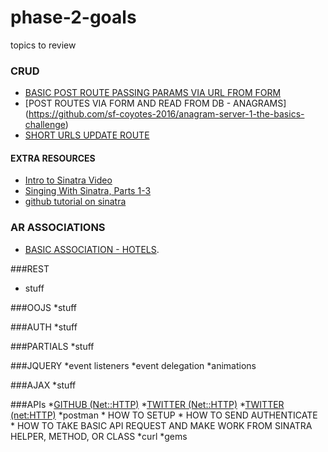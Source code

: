 # phase-2-goals
topics to review 
### CRUD ##

  * [BASIC POST ROUTE PASSING PARAMS VIA URL FROM FORM](https://github.com/sf-coyotes-2016/cheering-mascot-sinatra-1-synchronous-forms-challenge)
  * [POST ROUTES VIA FORM AND READ FROM DB - ANAGRAMS] (https://github.com/sf-coyotes-2016/anagram-server-1-the-basics-challenge)
  * [SHORT URLS UPDATE ROUTE](https://github.com/sf-coyotes-2016/anagram-server-1-the-basics-challenge)

#### EXTRA RESOURCES
  * [Intro to Sinatra Video](https://identity.devbootcamp.com/login?service=https%3A%2F%2Ftalks.devbootcamp.com%2Fintro-to-sinatra-1)
  * [Singing With Sinatra, Parts 1-3](https://code.tutsplus.com/tutorials/singing-with-sinatra--net-18965)
  * [github tutorial on sinatra](https://github.com/sinatra/sinatra)
  

### AR ASSOCIATIONS ###
  * [BASIC ASSOCIATION - HOTELS](https://github.com/sf-coyotes-2016/active-record-associations-drill-hotels-challenge).
  
###REST
  * stuff

###OOJS
  *stuff

###AUTH
  *stuff

###PARTIALS
 *stuff

###JQUERY
  *event listeners
  *event delegation
  *animations 
 
###AJAX
  *stuff
  
###APIs
  *[GITHUB (Net::HTTP)](https://github.com/sf-coyotes-2016/github-api-challenge)
  *[TWITTER (Net::HTTP)](https://github.com/sf-coyotes-2016/recent-tweets-command-line-challenge)
  *[TWITTER (net:HTTP)](https://github.com/sf-coyotes-2016/tweet-now-command-line-challenge)
  *postman 
    * HOW TO SETUP 
    * HOW TO SEND AUTHENTICATE
    * HOW TO TAKE BASIC API REQUEST AND MAKE WORK FROM SINATRA HELPER, METHOD, OR CLASS
  *curl 
  *gems 
